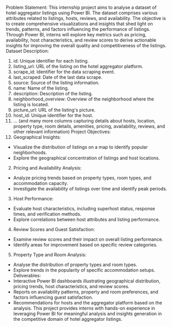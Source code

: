 Problem Statement:
This internship project aims to analyse a dataset of hotel aggregator listings using Power BI. The dataset
comprises various attributes related to listings, hosts, reviews, and availability. The objective is to create
comprehensive visualizations and insights that shed light on trends, patterns, and factors influencing the
performance of listings. Through Power BI, interns will explore key metrics such as pricing, availability,
host characteristics, and review scores to derive actionable insights for improving the overall quality and
competitiveness of the listings.
Dataset Description:
1. id: Unique identifier for each listing.
2. listing_url: URL of the listing on the hotel aggregator platform.
3. scrape_id: Identifier for the data scraping event.
4. last_scraped: Date of the last data scrape.
5. source: Source of the listing information.
6. name: Name of the listing.
7. description: Description of the listing.
8. neighborhood_overview: Overview of the neighborhood where the listing is located.
9. picture_url: URL of the listing's picture.
10. host_id: Unique identifier for the host.
11. ... (and many more columns capturing details about hosts, location, property type, room details,
amenities, pricing, availability, reviews, and other relevant information)
Project Objectives:
1. Geographical Insights:
- Visualize the distribution of listings on a map to identify popular neighborhoods.
- Explore the geographical concentration of listings and host locations.
2. Pricing and Availability Analysis:
- Analyze pricing trends based on property types, room types, and accommodation capacity.
- Investigate the availability of listings over time and identify peak periods.
3. Host Performance:
- Evaluate host characteristics, including superhost status, response times, and verification methods.
- Explore correlations between host attributes and listing performance.
4. Review Scores and Guest Satisfaction:
  - Examine review scores and their impact on overall listing performance.
- Identify areas for improvement based on specific review categories.
5. Property Type and Room Analysis:
- Analyse the distribution of property types and room types.
- Explore trends in the popularity of specific accommodation setups.
Deliverables:
- Interactive Power BI dashboards illustrating geographical distribution, pricing trends, host characteristics,
and review scores.
- Reports on availability patterns, property and room preferences, and factors influencing guest
satisfaction.
- Recommendations for hosts and the aggregator platform based on the analysis.
This project provides interns with hands-on experience in leveraging Power BI for meaningful analysis and
insights generation in the competitive domain of hotel aggregator listings.

